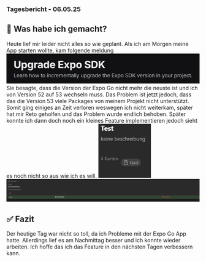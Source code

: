 ### Tagesbericht - 06.05.25

## 🔨 Was habe ich gemacht?

Heute lief mir leider nicht alles so wie geplant. Als ich am Morgen meine App starten wollte, kam folgende meldung![alt text]({D00C1326-B226-4A41-A80B-B85ABE689C48}-1.png)
Sie besagte, dass die Version der Expo Go nicht mehr die neuste ist und ich von Version 52 auf 53 wechseln muss. Das Problem ist jetzt jedoch, dass das die Version 53 viele Packages von meinem Projekt nicht unterstützt. Somit ging einiges an Zeit verloren weswegen ich nicht weiterkam, später hat mir Reto geholfen und das Problem wurde endlich behoben. Später konnte ich dann doch noch ein kleines Feature implementieren jedoch sieht es noch nicht so aus wie ich es will.
![alt text]({40B7D502-0919-4C24-BAB1-64A78D39EA76}.png)
![alt text]({C0BD8D7A-F6B4-45B3-940E-3243D405656C}.png)
## ✅ Fazit

Der heutige Tag war nicht so toll, da ich Probleme mit der Expo Go App hatte. Allerdings lief es am Nachmittag besser und ich konnte wieder arbeiten. Ich hoffe das ich das Feature in den nächsten Tagen verbessern kann.